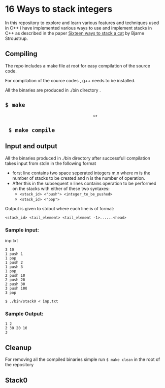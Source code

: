 # 16 Ways to stack integers

In this repository to explore and learn various features and techniques used in C++ i have implemented various ways to use and implement stacks in C++ as described in the paper [Sixteen ways to stack a cat](https://stroustrup.com/stack_cat.pdf) by Bjarne Stroustrup.

## Compiling

The repo includes a make file at root for easy compilation of the source code.

For compilation of the cource codes , g++ needs to be installed.

All the binaries are produced in ./bin directory .

## ``` $ make ```

                                            or

## ``` $ make compile```

## Input and output

All the binaries produced in ./bin  directory after successfull compilation takes input from stdin in the following format

+ forst line contains two space seperated integers m,n where m is the number of stacks to be created and n is the number of operation.
+ After this in the subsequent n lines contains operation to be performed on the stacks with either of these two syntaxes:
    + ```<stack_id> <"push"> <integer_to_be_pushed>```
    + ```<stack_id> <"pop">```

Output is given to stdout where each line is of format:

```<stack_id> <tail_element> <tail_element -1>......<head>```
### Sample input:

inp.txt
```
3 10
1 push 1
1 pop
1 push 2
1 push 3
1 pop
2 push 10
2 push 20
2 push 30
3 push 100
3 pop 
```
```$ ./bin/stack0 < inp.txt```
### Sample Output:

```
1 2 
2 30 20 10 
3  
```

## Cleanup

For removing all the compiled binaries simple run ```$ make clean``` in the root of the repository


## Stack0










